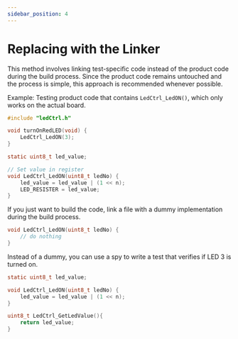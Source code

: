 ```yaml
---
sidebar_position: 4
---
```


# Replacing with the Linker

This method involves linking test-specific code instead of the product code during the build process. Since the product code remains untouched and the process is simple, this approach is recommended whenever possible.

Example: Testing product code that contains `LedCtrl_LedON()`, which only works on the actual board.

```c title="Product Code ledCtrl.h"
#include "ledCtrl.h"

void turnOnRedLED(void) {
    LedCtrl_LedON(3);
}
```

```c title="Product Code ledCtrl.c"
static uint8_t led_value;

// Set value in register
void LedCtrl_LedON(uint8_t ledNo) {
    led_value = led_value | (1 << n);
    LED_RESISTER = led_value;
}
```

If you just want to build the code, link a file with a dummy implementation during the build process.

```c title="Test Double(dummy) ledCtrl.c"
void LedCtrl_LedON(uint8_t ledNo) {
    // do nothing
}
```

Instead of a dummy, you can use a spy to write a test that verifies if LED 3 is turned on.

```c title="est Double(spy) ledCtrl.c"
static uint8_t led_value;

void LedCtrl_LedON(uint8_t ledNo) {
    led_value = led_value | (1 << n);
}

uint8_t LedCtrl_GetLedValue(){
    return led_value;
}
```
